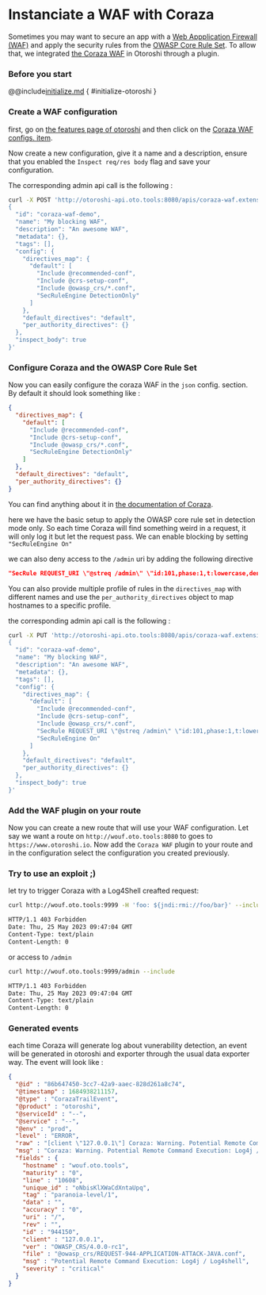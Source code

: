 # Instanciate a WAF with Coraza

Sometimes you may want to secure an app with a [Web Appplication Firewall (WAF)](https://en.wikipedia.org/wiki/Web_application_firewall) and apply the security rules from the [OWASP Core Rule Set](https://owasp.org/www-project-modsecurity-core-rule-set/). To allow that, we integrated [the Coraza WAF](https://coraza.io/) in Otoroshi through a plugin.

### Before you start

@@include[initialize.md](../includes/initialize.md) { #initialize-otoroshi }

### Create a WAF configuration

first, go on [the features page of otoroshi](http://otoroshi.oto.tools:8080/bo/dashboard/features) and then click on the [Coraza WAF configs. item](http://otoroshi.oto.tools:8080/bo/dashboard/extensions/coraza-waf/coraza-configs). 

Now create a new configuration, give it a name and a description, ensure that you enabled the `Inspect req/res body` flag and save your configuration.

The corresponding admin api call is the following :

```sh
curl -X POST 'http://otoroshi-api.oto.tools:8080/apis/coraza-waf.extensions.otoroshi.io/v1/coraza-configs' -u admin-api-apikey-id:admin-api-apikey-secret -H 'Content-Type: application/json' -d '
{
  "id": "coraza-waf-demo",
  "name": "My blocking WAF",
  "description": "An awesome WAF",
  "metadata": {},
  "tags": [],
  "config": {
    "directives_map": {
      "default": [
        "Include @recommended-conf",
        "Include @crs-setup-conf",
        "Include @owasp_crs/*.conf",
        "SecRuleEngine DetectionOnly"
      ]
    },
    "default_directives": "default",
    "per_authority_directives": {}
  },
  "inspect_body": true
}'
```

### Configure Coraza and the OWASP Core Rule Set

Now you can easily configure the coraza WAF in the `json` config. section. By default it should look something like :

```json
{
  "directives_map": {
    "default": [
      "Include @recommended-conf",
      "Include @crs-setup-conf",
      "Include @owasp_crs/*.conf",
      "SecRuleEngine DetectionOnly"
    ]
  },
  "default_directives": "default",
  "per_authority_directives": {}
}
```

You can find anything about it in [the documentation of Coraza](https://coraza.io/docs/tutorials/introduction/).

here we have the basic setup to apply the OWASP core rule set in detection mode only. 
So each time Coraza will find something weird in a request, it will only log it but let the request pass.
 We can enable blocking by setting `"SecRuleEngine On"`

we can also deny access to the `/admin` uri by adding the following directive

```json
"SecRule REQUEST_URI \"@streq /admin\" \"id:101,phase:1,t:lowercase,deny\""
```

You can also provide multiple profile of rules in the `directives_map` with different names and use the `per_authority_directives` object to map hostnames to a specific profile.

the corresponding admin api call is the following :

```sh
curl -X PUT 'http://otoroshi-api.oto.tools:8080/apis/coraza-waf.extensions.otoroshi.io/v1/coraza-configs/coraza-waf-demo' -u admin-api-apikey-id:admin-api-apikey-secret -H 'Content-Type: application/json' -d '
{
  "id": "coraza-waf-demo",
  "name": "My blocking WAF",
  "description": "An awesome WAF",
  "metadata": {},
  "tags": [],
  "config": {
    "directives_map": {
      "default": [
        "Include @recommended-conf",
        "Include @crs-setup-conf",
        "Include @owasp_crs/*.conf",
        "SecRule REQUEST_URI \"@streq /admin\" \"id:101,phase:1,t:lowercase,deny\"",
        "SecRuleEngine On"
      ]
    },
    "default_directives": "default",
    "per_authority_directives": {}
  },
  "inspect_body": true
}'
```

### Add the WAF plugin on your route

Now you can create a new route that will use your WAF configuration. Let say we want a route on `http://wouf.oto.tools:8080` to goes to `https://www.otoroshi.io`. Now add the `Coraza WAF` plugin to your route and in the configuration select the configuration you created previously.

### Try to use an exploit ;)

let try to trigger Coraza with a Log4Shell creafted request:

```sh
curl http://wouf.oto.tools:9999 -H 'foo: ${jndi:rmi://foo/bar}' --include

HTTP/1.1 403 Forbidden
Date: Thu, 25 May 2023 09:47:04 GMT
Content-Type: text/plain
Content-Length: 0

```

or access to `/admin`

```sh
curl http://wouf.oto.tools:9999/admin --include

HTTP/1.1 403 Forbidden
Date: Thu, 25 May 2023 09:47:04 GMT
Content-Type: text/plain
Content-Length: 0

```

### Generated events

each time Coraza will generate log about vunerability detection, an event will be generated in otoroshi and exporter through the usual data exporter way. The event will look like :

```json
{
  "@id" : "86b647450-3cc7-42a9-aaec-828d261a8c74",
  "@timestamp" : 1684938211157,
  "@type" : "CorazaTrailEvent",
  "@product" : "otoroshi",
  "@serviceId" : "--",
  "@service" : "--",
  "@env" : "prod",
  "level" : "ERROR",
  "raw" : "[client \"127.0.0.1\"] Coraza: Warning. Potential Remote Command Execution: Log4j / Log4shell [file \"@owasp_crs/REQUEST-944-APPLICATION-ATTACK-JAVA.conf\"] [line \"10608\"] [id \"944150\"] [rev \"\"] [msg \"Potential Remote Command Execution: Log4j / Log4shell\"] [data \"\"] [severity \"critical\"] [ver \"OWASP_CRS/4.0.0-rc1\"] [maturity \"0\"] [accuracy \"0\"] [tag \"application-multi\"] [tag \"language-java\"] [tag \"platform-multi\"] [tag \"attack-rce\"] [tag \"OWASP_CRS\"] [tag \"capec/1000/152/137/6\"] [tag \"PCI/6.5.2\"] [tag \"paranoia-level/1\"] [hostname \"wouf.oto.tools\"] [uri \"/\"] [unique_id \"oNbisKlXWaCdXntaUpq\"]\n",
  "msg" : "Coraza: Warning. Potential Remote Command Execution: Log4j / Log4shell",
  "fields" : {
    "hostname" : "wouf.oto.tools",
    "maturity" : "0",
    "line" : "10608",
    "unique_id" : "oNbisKlXWaCdXntaUpq",
    "tag" : "paranoia-level/1",
    "data" : "",
    "accuracy" : "0",
    "uri" : "/",
    "rev" : "",
    "id" : "944150",
    "client" : "127.0.0.1",
    "ver" : "OWASP_CRS/4.0.0-rc1",
    "file" : "@owasp_crs/REQUEST-944-APPLICATION-ATTACK-JAVA.conf",
    "msg" : "Potential Remote Command Execution: Log4j / Log4shell",
    "severity" : "critical"
  }
}
```